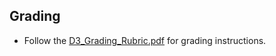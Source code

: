 ## Grading

* Follow the [D3_Grading_Rubric.pdf](../Instructions/D3_Grading_Rubric.pdf) for grading instructions.
